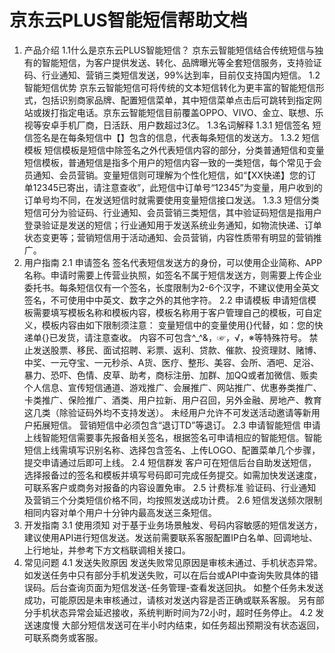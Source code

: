 # 京东云PLUS智能短信帮助文档

1.	产品介绍
1.1什么是京东云PLUS智能短信？
京东云智能短信结合传统短信与独有的智能短信，为客户提供发送、转化、品牌曝光等全套短信服务，支持验证码、行业通知、营销三类短信发送，99%达到率，目前仅支持国内短信。
1.2智能短信优势
京东云智能短信可将传统的文本短信转化为更丰富的智能短信形式，包括识别商家品牌、配置短信菜单，其中短信菜单点击后可跳转到指定网站或拨打指定电话。京东云智能短信目前覆盖OPPO、VIVO、金立、联想、乐视等安卓手机厂商，日活跃、用户数超过3亿。
1.3名词解释
1.3.1 短信签名
短信签名是在每条短信中【】包含的信息，代表每条短信的发送方。
1.3.2 短信模板
短信模板是短信中除签名之外代表短信内容的部分，分类普通短信和变量短信模板，普通短信是指多个用户的短信内容一致的一类短信，每个常见于会员通知、会员营销。变量短信则可理解为个性化短信，如“【XX快递】您的订单12345已寄出，请注意查收”，此短信中订单号“12345”为变量，用户收到的订单号均不同，在发送短信时就需要使用变量短信接口发送。
1.3.3 短信分类
短信可分为验证码、行业通知、会员营销三类短信，其中验证码短信是指用户登录验证是发送的短信；行业通知用于发送系统业务通知，如物流快递、订单状态变更等；营销短信用于活动通知、会员营销，内容性质带有明显的营销推广。
2.	用户指南
2.1 申请签名
签名代表短信发送方的身份，可以使用企业简称、APP名称。申请时需要上传营业执照，如签名不属于短信发送方，则需要上传企业委托书。每条短信仅有一个签名，长度限制为2-6个汉字，不建议使用全英文签名，不可使用中中英文、数字之外的其他字符。
2.2 申请模板
申请短信模板需要填写模板名称和模板内容，模板名称用于客户管理自己的模板，可自定义，模板内容由如下限制须注意：
变量短信中的变量使用{}代替，如：您的快递单{}已发货，请注意查收。
内容不可包含^_^&，☞，√，※等特殊符号。
禁止发送股票、移民、面试招聘、彩票、返利、贷款、催款、投资理财、赌博、中奖、一元夺宝、一元秒杀、A货、医疗、整形、美容、会所、酒吧、足浴、暴力、恐吓、色情、皮草、助考，商标注册、加群、加QQ或者加微信、贩卖个人信息、宣传短信通道、游戏推广、会展推广、网站推广、优惠券类推广、卡类推广、保险推广、酒类、用户拉新、用户召回，另外金融、房地产、教育这几类（除验证码外均不支持发送）。
未经用户允许不可发送活动邀请等新用户拓展短信。
营销短信中必须包含“退订TD”等退订。
2.3 申请智能短信
申请上线智能短信需要事先报备相关签名，根据签名可申请相应的智能短信。智能短信上线需填写识别名称、选择包含签名、上传LOGO、配置菜单几个步骤，提交申请通过后即可上线。
2.4 短信群发
客户可在短信后台自助发送短信，选择报备过的签名和模板并填写号码即可完成任务提交。如需加快发送速度，可联系客户或商务对报备的内容设置免审。
2.5 计费标准
验证码、行业通知及营销三个分类短信价格不同，均按照发送成功计费。
2.6 短信发送频次限制
相同内容对单个用户十分钟内最高发送三条短信。
3.	开发指南
3.1 使用须知
对于基于业务场景触发、号码内容敏感的短信发送方，建议使用API进行短信发送。发送前需要联系客服配置IP白名单、回调地址、上行地址，并参考下方文档联调相关接口。
4.	常见问题
4.1 发送失败原因
发送失败常见原因是审核未通过、手机状态异常。
如发送任务中只有部分手机发送失败，可以在后台或API中查询失败具体的错误码。后台查询页面为短信发送-任务管理-查看发送回执。
如整个任务未发送成功，可能原因是未审核通过，请核对发送内容是否正确或联系客服。
另有部分手机状态异常会延迟接收，系统判断时间为72小时，超时任务停止。
4.2 发送速度慢
大部分短信发送可在半小时内结束，如任务超出预期没有状态返回，可联系商务或客服。
